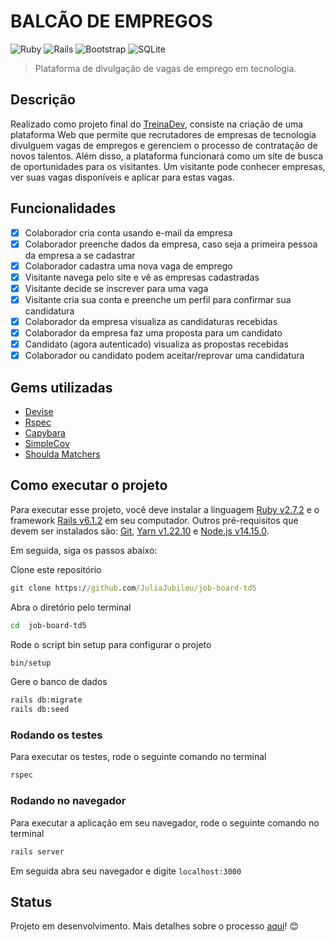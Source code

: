 # BALCÃO DE EMPREGOS
<p>
<img alt="Ruby" src="https://img.shields.io/badge/ruby-%23CC342D.svg?&style=for-the-badge&logo=ruby&logoColor=white"/>
<img alt="Rails" src="https://img.shields.io/badge/rails%20-%23CC0000.svg?&style=for-the-badge&logo=ruby-on-rails&logoColor=white"/>
<img alt="Bootstrap" src="https://img.shields.io/badge/bootstrap%20-%23563D7C.svg?&style=for-the-badge&logo=bootstrap&logoColor=white"/>
<img alt="SQLite" src ="https://img.shields.io/badge/sqlite-%2307405e.svg?&style=for-the-badge&logo=sqlite&logoColor=white"/>
</p>

> Plataforma de divulgação de vagas de emprego em tecnologia.  

## Descrição

Realizado como projeto final do [TreinaDev](https://www.treinadev.com.br/home), consiste na criação de uma plataforma Web que permite que recrutadores de empresas de tecnologia divulguem vagas de empregos e gerenciem o processo de contratação de novos talentos. Além disso, a plataforma funcionará como um site de busca de oportunidades para os visitantes. Um visitante pode conhecer empresas, ver suas vagas disponíveis e aplicar para estas vagas.

## Funcionalidades

- [x] Colaborador cria conta usando e-mail da empresa
- [x] Colaborador preenche dados da empresa, caso seja a primeira pessoa da empresa a se cadastrar
- [x] Colaborador cadastra uma nova vaga de emprego
- [x] Visitante navega pelo site e vê as empresas cadastradas
- [x] Visitante decide se inscrever para uma vaga
- [x] Visitante cria sua conta e preenche um perfil para confirmar sua candidatura
- [x] Colaborador da empresa visualiza as candidaturas recebidas
- [x] Colaborador da empresa faz uma proposta para um candidato
- [x] Candidato (agora autenticado) visualiza as propostas recebidas
- [x] Colaborador ou candidato podem aceitar/reprovar uma candidatura

## Gems utilizadas

* [Devise](https://github.com/heartcombo/devise)
* [Rspec](https://github.com/rspec/rspec-rails)
* [Capybara](https://github.com/teamcapybara/capybara)
* [SimpleCov](https://github.com/simplecov-ruby/simplecov)
* [Shoulda Matchers](https://github.com/thoughtbot/shoulda-matchers)

## Como executar o projeto

Para executar esse projeto, você deve instalar a linguagem [Ruby v2.7.2](https://www.ruby-lang.org/pt/) e o framework [Rails v6.1.2](https://guides.rubyonrails.org/) em seu computador. Outros pré-requisitos que devem ser instalados são: [Git](https://git-scm.com/book/pt-br/v2/Come%C3%A7ando-Instalando-o-Git), [Yarn v1.22.10](https://classic.yarnpkg.com/en/docs/install#mac-stable) e [Node.js v14.15.0](https://nodejs.org/pt-br/download/package-manager/).


Em seguida, siga os passos abaixo: 

Clone este repositório

```cmd
git clone https://github.com/JuliaJubileu/job-board-td5
```

Abra o diretório pelo terminal

```bash
cd  job-board-td5
```

Rode o script bin setup para configurar o projeto

```bash
bin/setup
```

Gere o banco de dados 

```bash
rails db:migrate
rails db:seed
```

### Rodando os testes

Para executar os testes, rode o seguinte comando no terminal

```bash
rspec 
```

### Rodando no navegador

Para executar a aplicação em seu navegador, rode o seguinte comando no terminal

```bash
rails server
```

Em seguida abra seu navegador e digite `localhost:3000`


## Status
Projeto em desenvolvimento. Mais detalhes sobre o processo [aqui](https://www.notion.so/Projeto-2-Balc-o-de-Empregos-4dbe791ce3224d80bb1bf56ca07e23a0)! :blush:	
